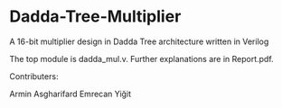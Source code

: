 # Dadda-Tree-Multiplier
A 16-bit multiplier design in Dadda Tree architecture written in Verilog 

The top module is dadda_mul.v. Further explanations are in Report.pdf.

Contributers:

Armin Asgharifard
Emrecan Yiğit

